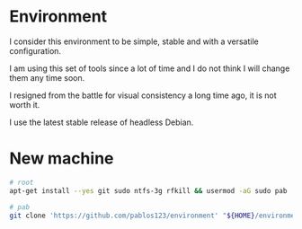# Environment

I consider this environment to be simple, stable and with a versatile configuration.

I am using this set of tools since a lot of time and I do not think I will change them any time soon.

I resigned from the battle for visual consistency a long time ago, it is not worth it.

I use the latest stable release of headless Debian.

# New machine

```bash
# root
apt-get install --yes git sudo ntfs-3g rfkill && usermod -aG sudo pab

# pab
git clone 'https://github.com/pablos123/environment' "${HOME}/environment" && "${HOME}/environment/bin/setup_machine"
```
